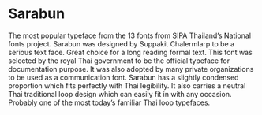 # Sarabun
The most popular typeface from the 13 fonts from SIPA Thailand’s National fonts project. Sarabun was designed by Suppakit Chalermlarp to be a serious text face. Great choice for a long reading formal text. This font was selected by the royal Thai government to be the official typeface for documentation purpose. It was also adopted by many private organizations to be used as a communication font. Sarabun has a slightly condensed proportion which fits perfectly with Thai legibility. It also carries a neutral Thai traditional loop design which can easily fit in with any occasion. Probably one of the most today’s familiar Thai loop typefaces.

